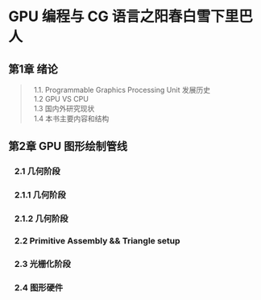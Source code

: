 # GPU 编程与 CG 语言之阳春白雪下里巴人

## 第1章 绪论
> &ensp; 1.1.  Programmable Graphics Processing Unit 发展历史<br>
>&ensp; 1.2  GPU VS CPU<br>
>&ensp; 1.3  国内外研究现状<br>
>&ensp; 1.4  本书主要内容和结构<br>
## 第2章 GPU 图形绘制管线
###  &ensp; 2.1  几何阶段
###  &ensp; 2.1.1  几何阶段
###  &ensp; 2.1.2  几何阶段
###  &ensp; 2.2  Primitive Assembly && Triangle setup 
###  &ensp; 2.3  光栅化阶段
###  &ensp; 2.4  图形硬件
